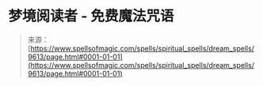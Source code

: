 <!--yml

类别：未分类

日期：2024年06月12日 18:45:57

-->

# 梦境阅读者 - 免费魔法咒语

> 来源：[https://www.spellsofmagic.com/spells/spiritual_spells/dream_spells/9613/page.html#0001-01-01](https://www.spellsofmagic.com/spells/spiritual_spells/dream_spells/9613/page.html#0001-01-01)
